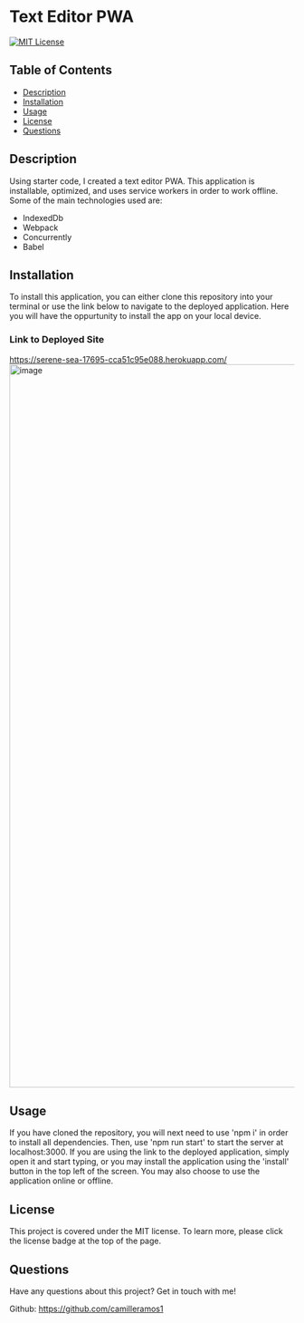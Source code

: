 # Text Editor PWA

[![MIT License](https://img.shields.io/badge/License-MIT-blue)](https://opensource.org/licenses/MIT)

## Table of Contents
* [Description](#description)
* [Installation](#installation)
* [Usage](#usage)
* [License](#license)
* [Questions](#questions)

## Description
Using starter code, I created a text editor PWA. This application is installable, optimized, and uses service workers in order to work offline.  Some of the main technologies used are: 
* IndexedDb
* Webpack
* Concurrently 
* Babel

## Installation
To install this application, you can either clone this repository into your terminal or use the link below to navigate to the deployed application. Here you will have the oppurtunity to install the app on your local device. 

### Link to Deployed Site
https://serene-sea-17695-cca51c95e088.herokuapp.com/
<img width="1277" alt="image" src="https://github.com/camilleramos1/text-editor/assets/129894673/a0993240-f3f3-4559-9d2a-a3fbc811857d">


## Usage
If you have cloned the repository, you will next need to use 'npm i' in order to install all dependencies. Then, use 'npm run start' to start the server at localhost:3000. If you are using the link to the deployed application, simply open it and start typing, or
you may install the application using the 'install' button in the top left of the screen. You may also choose to use the application online or offline. 

## License
This project is covered under the MIT license. To learn more, please click the license badge at the top of the page.

## Questions
Have any questions about this project? Get in touch with me!

Github: https://github.com/camilleramos1
